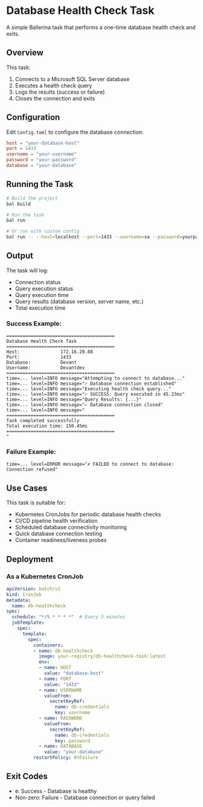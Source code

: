 # Database Health Check Task

A simple Ballerina task that performs a one-time database health check and exits.

## Overview

This task:
1. Connects to a Microsoft SQL Server database
2. Executes a health check query
3. Logs the results (success or failure)
4. Closes the connection and exits

## Configuration

Edit `Config.toml` to configure the database connection:

```toml
host = "your-database-host"
port = 1433
username = "your-username"
password = "your-password"
database = "your-database"
```

## Running the Task

```bash
# Build the project
bal build

# Run the task
bal run

# Or run with custom config
bal run -- --host=localhost --port=1433 --username=sa --password=yourpass --database=master
```

## Output

The task will log:
- Connection status
- Query execution status
- Query execution time
- Query results (database version, server name, etc.)
- Total execution time

### Success Example:
```
========================================
Database Health Check Task
========================================
Host:               172.16.20.88
Port:               1433
Database:           Devant
Username:           Devantdev
========================================
time=... level=INFO message="Attempting to connect to database..."
time=... level=INFO message="✓ Database connection established"
time=... level=INFO message="Executing health check query..."
time=... level=INFO message="✓ SUCCESS: Query executed in 45.23ms"
time=... level=INFO message="Query Results: {...}"
time=... level=INFO message="✓ Database connection closed"
time=... level=INFO message="
========================================
Task completed successfully
Total execution time: 150.45ms
========================================
"
```

### Failure Example:
```
time=... level=ERROR message="✗ FAILED to connect to database: Connection refused"
```

## Use Cases

This task is suitable for:
- Kubernetes CronJobs for periodic database health checks
- CI/CD pipeline health verification
- Scheduled database connectivity monitoring
- Quick database connection testing
- Container readiness/liveness probes

## Deployment

### As a Kubernetes CronJob

```yaml
apiVersion: batch/v1
kind: CronJob
metadata:
  name: db-healthcheck
spec:
  schedule: "*/5 * * * *"  # Every 5 minutes
  jobTemplate:
    spec:
      template:
        spec:
          containers:
          - name: db-healthcheck
            image: your-registry/db-healthcheck-task:latest
            env:
            - name: HOST
              value: "database-host"
            - name: PORT
              value: "1433"
            - name: USERNAME
              valueFrom:
                secretKeyRef:
                  name: db-credentials
                  key: username
            - name: PASSWORD
              valueFrom:
                secretKeyRef:
                  name: db-credentials
                  key: password
            - name: DATABASE
              value: "your-database"
          restartPolicy: OnFailure
```

## Exit Codes

- `0`: Success - Database is healthy
- Non-zero: Failure - Database connection or query failed
